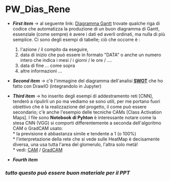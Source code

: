 # PW_Dias_Rene


- **_First item_** -> al seguente link: [Diagramma Gantt](./Diagrammi/Gantt_Medium_PW.ipynb) trovate qualche riga di codice che automatizza la produzione di un buon diagramma di Gantt, essenziale (come sempre) è avere i dati ed averli ordinati, ma nulla di più semplice. Ci sono degli esempi di tabelle; ciò che occorre è :  
  1. l'azione / il compito da eseguire, 
  2. data di inizio che può essere in formato "DATA" o anche un numero intero che indica i mesi / i giorni / le ore / ....
  3. data di fine  ... come sopra
  4. altre informazioni ...
  
  
- **_Second item_** -> c'è l'immagine del diagramma dell'analisi **[SWOT](./Diagrammi/SWOT.svg)** che ho fatto con DrawIO (integrandolo in Jupyter) 

- **_Third item_** -> ho inserito degli esempi di addestramento reti [CNN], tenderò a ripulirli un po ma vediamo se sono utili, per me portano fuori obiettivo che è la             realizzazione del progetto, il come può essere secondario; c'è anche l'esempio delle tecniche CAMs [Class Activation Maps]. I file sono **Notebook di Pyhton**
         è interessante notare come la stesa CNN (VGG) si comporti differentemente a seconda dell'algoritmo CAM o GradCAM usato:  
           * la previsione è abbastanza simile e tendente a 1 (o 100%)  
           * l'interpretazione della rete che si vede sulle HeatMap è decisamente diversa, una usa tutta l'area del glomerulo, l'altra solo metà!  
           * vedi: [CAM](./Notebook/3_CAMs/HeatmapCam.ipynb) / [GradCAM](./Notebook/3_CAMs/HeatmapGradCAM.ipynb)
          

- **_Fourth item_** 


### _tutto questo può essere buon materiale per il PPT_
